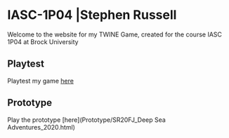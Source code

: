 # IASC-1P04 |Stephen Russell

Welcome to the website for my TWINE Game, created for the course IASC 1P04 at Brock University

## Playtest

Playtest my game [here](Playtest/playtest)

## Prototype

Play the prototype [here](Prototype/SR20FJ_Deep Sea Adventures_2020.html)
